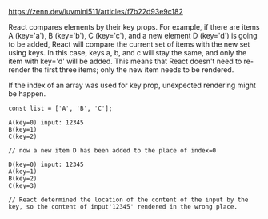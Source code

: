 https://zenn.dev/luvmini511/articles/f7b22d93e9c182

React compares elements by their key props. For example, if there are items A (key='a'), B (key='b'), C (key='c'), and a new element D (key='d') is going to be added, React will compare the current set of items with the new set using keys. In this case, keys a, b, and c will stay the same, and only the item with key='d' will be added. This means that React doesn't need to re-render the first three items; only the new item needs to be rendered.

If the index of an array was used for key prop, unexpected rendering might be happen.
```
const list = ['A', 'B', 'C'];

A(key=0) input: 12345
B(key=1)
C(key=2)

// now a new item D has been added to the place of index=0

D(key=0) input: 12345
A(key=1)
B(key=2)
C(key=3)

// React determined the location of the content of the input by the key, so the content of input'12345' rendered in the wrong place.
```